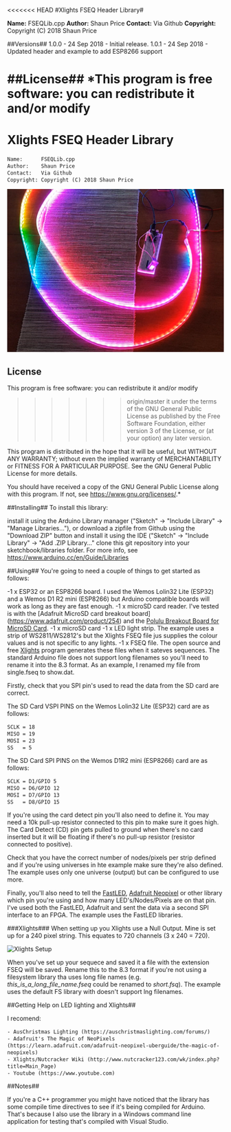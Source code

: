 <<<<<<< HEAD
#Xlights FSEQ Header Library#

**Name:**	FSEQLib.cpp
**Author:**	Shaun Price
**Contact:**	Via Github
**Copyright:**	Copyright (C) 2018 Shaun Price

##Versions##
1.0.0 - 24 Sep 2018 - Initial release.
1.0.1 - 24 Sep 2018 - Updated header and example to add ESP8266 support 

##License##
*This program is free software: you can redistribute it and/or modify
=======
Xlights FSEQ Header Library
===========================
	Name:      FSEQLib.cpp
	Author:    Shaun Price
	Contact:   Via Github
	Copyright: Copyright (C) 2018 Shaun Price

![Xlights FSEQ Example](images/FSEQLib.png)

License
-------
This program is free software: you can redistribute it and/or modify
>>>>>>> origin/master
it under the terms of the GNU General Public License as published by
the Free Software Foundation, either version 3 of the License, or
(at your option) any later version.

This program is distributed in the hope that it will be useful,
but WITHOUT ANY WARRANTY; without even the implied warranty of
MERCHANTABILITY or FITNESS FOR A PARTICULAR PURPOSE.  See the
GNU General Public License for more details.

You should have received a copy of the GNU General Public License
along with this program.  If not, see <https://www.gnu.org/licenses/>.*

##Installing##
To install this library:

install it using the Arduino Library manager ("Sketch" -> "Include Library" -> "Manage Libraries..."), or
download a zipfile from Github using the "Download ZIP" button and install it using the IDE ("Sketch" -> "Include Library" -> "Add .ZIP Library..."
clone this git repository into your sketchbook/libraries folder.
For more info, see https://www.arduino.cc/en/Guide/Libraries

##Using##
You're going to need a couple of things to get started as follows:

-1 x ESP32 or an ESP8266 board. I used the Wemos Lolin32 Lite (ESP32) and a Wemos D1 R2 mini (ESP8266) but Arduino compatible boards will work as long as they are fast enough.
-1 x microSD card reader. I've tested is with the [Adafruit MicroSD card breakout board] (https://www.adafruit.com/product/254) and the [Polulu Breakout Board for MicroSD Card](https://www.pololu.com/product/2597).
-1 x microSD card
-1 x LED light strip. The example uses a strip of WS2811/WS2812's but the Xlights FSEQ file jus supplies the colour values and is not specific to any lights.
-1 x FSEQ file. The open source and free [Xlights](https://xlights.org/) program generates these files when it sateves sequences. The standard Arduino file does not support long filenames so you'll need to rename it into the 8.3 format. As an example, I renamed my file from single.fseq to  show.dat.

Firstly, check that you SPI pin's used to read the data from the SD card are correct.

The SD Card VSPI PINS on the Wemos Lolin32 Lite (ESP32) card are as follows:

	SCLK = 18
	MISO = 19
	MOSI = 23
	SS   = 5

The SD Card SPI PINS on the Wemos D1R2 mini (ESP8266) card are as follows:

	SCLK = D1/GPIO 5
	MISO = D6/GPIO 12
	MOSI = D7/GPIO 13
	SS   = D8/GPIO 15 

If you're using the card detect pin you'll also need to define it. You may need a 10k pull-up resistor connected to this pin to make sure it goes high. The Card Detect (CD) pin gets pulled to ground when there's no card inserted but it will be floating if there's no pull-up resistor (resistor connected to positive).

Check that you have the correct number of nodes/pixels per strip defined and if you're using universes in hte example make sure they're also defined. The example uses only one universe (output) but can be configured to use more.

Finally, you'll also need to tell the [FastLED](http://fastled.io/), [Adafruit Neopixel](https://github.com/adafruit/Adafruit_NeoPixel) or other library which pin you're using and how many LED's/Nodes/Pixels are on that pin. I've used both the FastLED, Adafruit and sent the data via a second SPI interface to an FPGA. The example uses the FastLED libraries.

###Xlights###
When setting up you Xlights use a Null Output. Mine is set up for a 240 pixel string. This equates to 720 channels (3 x 240 = 720).

![Xlights Setup](image/xlights-setup.jpg)

When you've set up your sequece and saved it a file with the extension FSEQ will be saved. Rename this to the 8.3 format if you're not using a filesystem library tha uses long file names (e.g. *this_is_a_long_file_name.fseq* could be renamed to *short.fsq*). The example uses the default FS library with doesn't support lng filenames.

##Getting Help on LED lighting and Xlights##

I recomend:

	- AusChristmas Lighting (https://auschristmaslighting.com/forums/)
	- Adafruit's The Magic of NeoPixels (https://learn.adafruit.com/adafruit-neopixel-uberguide/the-magic-of-neopixels)
	- Xlights/Nutcracker Wiki (http://www.nutcracker123.com/wk/index.php?title=Main_Page)
	- Youtube (https://www.youtube.com)

##Notes##

If you're a C++ programmer you might have noticed that the library has some compile time directives to see if it's being compiled for Arduino. That's because I also use the library in a Windows command line application for testing that's compiled with Visual Studio. 
